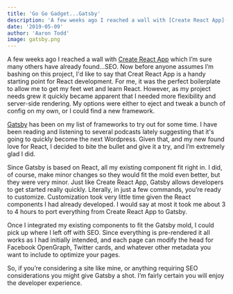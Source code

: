 ```yaml
---
title: 'Go Go Gadget...Gatsby'
description: 'A few weeks ago I reached a wall with [Create React App](https://github.com/facebook/create-react-app) which I’m sure many others have already found.'
date: '2019-05-09'
author: 'Aaron Todd'
image: gatsby.png
---
```


A few weeks ago I reached a wall with [Create React App](https://github.com/facebook/create-react-app) which I’m sure many others have already found...SEO. Now before anyone assumes I’m bashing on this project, I'd like to say that Creat React App is a handy starting point for React development. For me, it was the perfect boilerplate to allow me to get my feet wet and learn React. However, as my project needs grew it quickly became apparent that I needed more flexibility and server-side rendering. My options were either to eject and tweak a bunch of config on my own, or I could find a new framework.

[Gatsby](https://www.gatsbyjs.org/) has been on my list of frameworks to try out for some time. I have been reading and listening to several podcasts lately suggesting that it's going to quickly become the next Wordpress. Given that, and my new found love for React, I decided to bite the bullet and give it a try, and I’m extremely glad I did.

Since Gatsby is based on React, all my existing component fit right in. I did, of course, make minor changes so they would fit the mold even better, but they were very minor. Just like Create React App, Gatsby allows developers to get started really quickly. Literally, in just a few commands, you’re ready to customize. Customization took very little time given the React components I had already developed. I would say at most it took me about 3 to 4 hours to port everything from Create React App to Gatsby.

Once I integrated my existing components to fit the Gatsby mold, I could pick up where I left off with SEO. Since everything is pre-rendered it all works as I had initially intended, and each page can modify the head for Facebook OpenGraph, Twitter cards, and whatever other metadata you want to include to optimize your pages.

So, if you’re considering a site like mine, or anything requiring SEO considerations you might give Gatsby a shot. I’m fairly certain you will enjoy the developer experience.